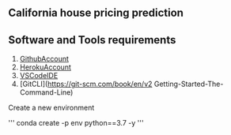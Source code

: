 ## California house pricing prediction


## Software and Tools requirements

1. [GithubAccount](http://github.com)
2. [HerokuAccount](http://heroku.com)
3. [VSCodeIDE](https://code.visualstudei.com/)
4. [GitCLI](https://git-scm.com/book/en/v2
Getting-Started-The-Command-Line)


Create a new environment

'''
conda create -p env python==3.7 -y
'''